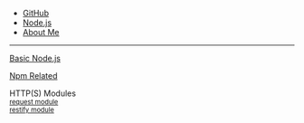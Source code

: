 
* [GitHub](https://github.com/peihsinsu/opennodes)
* [Node.js](http://nodejs.org)
* [About Me](http://about.me/peihsinsu)
---

[Basic Node.js](index.html?page=BasicNodeJS.md)

[Npm Related](index.html?page=NPM.md)

HTTP(S) Modules<br/>
<small>[request module](http://github.com/mikeal/request.git)</small>
<br/>
<small>[restify module](http://mcavage.github.com/node-restify)</small>